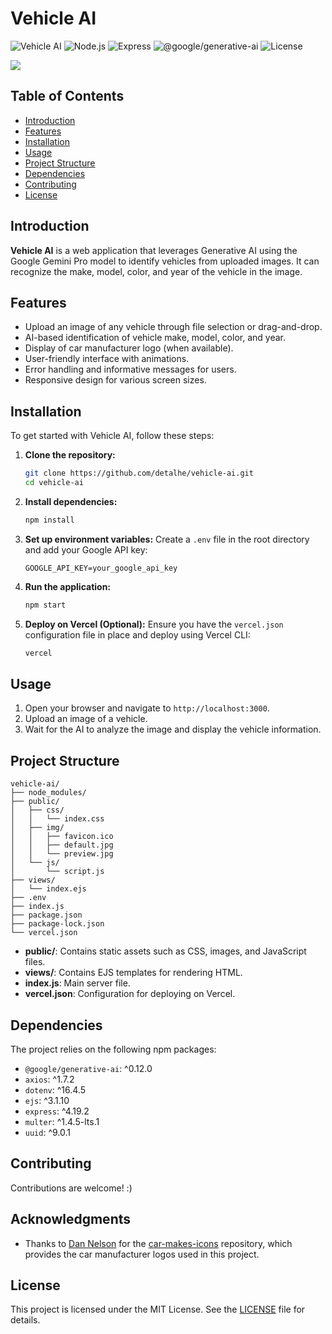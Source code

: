 # Vehicle AI

![Vehicle AI](https://img.shields.io/badge/Vehicle%20AI-v1.0.0-blue)
![Node.js](https://img.shields.io/badge/Node.js-20.14.0-brightgreen)
![Express](https://img.shields.io/badge/Express-4.19.2-orange)
![@google/generative-ai](https://img.shields.io/badge/%40google%2Fgenerative--ai-0.12.0-blue)
![License](https://img.shields.io/badge/license-MIT-green)

![](https://i.ibb.co/X29RQtV/gif-Vehicle.gif)

## Table of Contents

- [Introduction](#introduction)
- [Features](#features)
- [Installation](#installation)
- [Usage](#usage)
- [Project Structure](#project-structure)
- [Dependencies](#dependencies)
- [Contributing](#contributing)
- [License](#license)

## Introduction

**Vehicle AI** is a web application that leverages Generative AI using the Google Gemini Pro model to identify vehicles from uploaded images. It can recognize the make, model, color, and year of the vehicle in the image.

## Features

- Upload an image of any vehicle through file selection or drag-and-drop.
- AI-based identification of vehicle make, model, color, and year.
- Display of car manufacturer logo (when available).
- User-friendly interface with animations.
- Error handling and informative messages for users.
- Responsive design for various screen sizes.

## Installation

To get started with Vehicle AI, follow these steps:

1. **Clone the repository:**
    ```bash
    git clone https://github.com/detalhe/vehicle-ai.git
    cd vehicle-ai
    ```

2. **Install dependencies:**
    ```bash
    npm install
    ```

3. **Set up environment variables:**
    Create a `.env` file in the root directory and add your Google API key:
    ```env
    GOOGLE_API_KEY=your_google_api_key
    ```

4. **Run the application:**
    ```bash
    npm start
    ```

5. **Deploy on Vercel (Optional):**
    Ensure you have the `vercel.json` configuration file in place and deploy using Vercel CLI:
    ```bash
    vercel
    ```

## Usage

1. Open your browser and navigate to `http://localhost:3000`.
2. Upload an image of a vehicle.
3. Wait for the AI to analyze the image and display the vehicle information.

## Project Structure

```plaintext
vehicle-ai/
├── node_modules/
├── public/
│   ├── css/
│   │   └── index.css
│   ├── img/
│   │   ├── favicon.ico
│   │   ├── default.jpg
│   │   └── preview.jpg
│   └── js/
│       └── script.js
├── views/
│   └── index.ejs
├── .env
├── index.js
├── package.json
├── package-lock.json
└── vercel.json
```

- **public/**: Contains static assets such as CSS, images, and JavaScript files.
- **views/**: Contains EJS templates for rendering HTML.
- **index.js**: Main server file.
- **vercel.json**: Configuration for deploying on Vercel.

## Dependencies

The project relies on the following npm packages:

- `@google/generative-ai`: ^0.12.0
- `axios`: ^1.7.2
- `dotenv`: ^16.4.5
- `ejs`: ^3.1.10
- `express`: ^4.19.2
- `multer`: ^1.4.5-lts.1
- `uuid`: ^9.0.1

## Contributing

Contributions are welcome! :)

## Acknowledgments

- Thanks to [Dan Nelson](https://github.com/dangnelson) for the [car-makes-icons](https://github.com/dangnelson/car-makes-icons) repository, which provides the car manufacturer logos used in this project.


## License

This project is licensed under the MIT License. See the [LICENSE](LICENSE) file for details.
